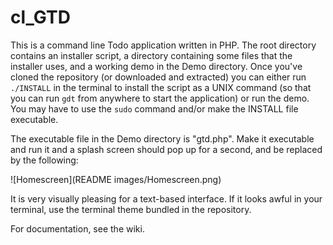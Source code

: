 # cl_GTD

This is a command line Todo application written in PHP. The root directory contains an installer script, a directory containing some files that the installer uses, and a working demo in the Demo directory. Once you've cloned the repository (or downloaded and extracted) you can either run `./INSTALL` in the terminal to install the script as a UNIX command (so that you can run `gdt` from anywhere to start the application) or run the demo. You may have to use the `sudo` command and/or make the INSTALL file executable.

The executable file in the Demo directory is "gtd.php". Make it executable and run it and a splash screen should pop up for a second, and be replaced by the following: 

![Homescreen](README images/Homescreen.png)

It is very visually pleasing for a text-based interface. If it looks awful in your terminal, use the terminal theme bundled in the repository.

For documentation, see the wiki. 